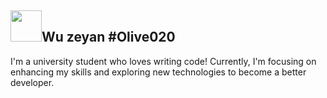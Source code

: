 ## <img width="50px" src="https://raw.githubusercontent.com/ms314006/ms314006/basic/resource/gqsm.png" />Wu zeyan #Olive020

I'm a university student who loves writing code! Currently, I'm focusing on enhancing my skills and exploring new technologies to become a better developer.

